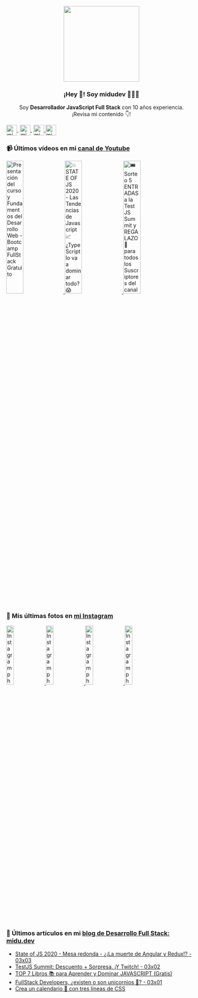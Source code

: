 <p align="center" width="300">
   <img align="center" width="200" src="https://user-images.githubusercontent.com/1561955/106762302-fda9de00-6635-11eb-99be-3ef744e60c0e.png" />
   <h3 align="center">¡Hey 👋! Soy midudev 👨🏻‍💻</h3>
</p>

<p align="center">Soy <strong>Desarrollador JavaScript Full Stack</strong> con 10 años experiencia.<br />¡Revisa mi contenido 👇!</p>
   <a href="https://twitch.tv/midudev" target="blank" style='margin-right:4px'>
    <img align="center" src="https://cdn.jsdelivr.net/npm/simple-icons@3.0.1/icons/twitch.svg" alt="midudev" height="28px" width="28px" />
  </a>
   <a href="https://youtube.com/midudev" target="blank" style='margin-right:4px'>
    <img align="center" src="https://cdn.jsdelivr.net/npm/simple-icons@3.0.1/icons/youtube.svg" alt="midudev" height="28px" width="28px" />
  </a>
  <a href="https://instagram.com/midu.dev" target="blank">
    <img align="center" src="https://cdn.jsdelivr.net/npm/simple-icons@3.0.1/icons/instagram.svg" alt="midu.dev" height="28px" width="28px" />
  </a>
  <a href="https://twitter.com/midudev" target="blank">
    <img align="center" src="https://cdn.jsdelivr.net/npm/simple-icons@3.0.1/icons/twitter.svg" alt="midudev" height="28px" width="28px" />
  </a>
</p>

### 📹 Últimos vídeos en mi [canal de Youtube](https://youtube.com/midudev)

<a href='https://youtu.be/wTpuKOhGfJE' target='_blank'>
  <img width='30%' src='https://img.youtube.com/vi/wTpuKOhGfJE/mqdefault.jpg' alt='Presentación del curso y Fundamentos del Desarrollo Web - Bootcamp FullStack Gratuito' />
</a>
<a href='https://youtu.be/MX4h4IHCLBQ' target='_blank'>
  <img width='30%' src='https://img.youtube.com/vi/MX4h4IHCLBQ/mqdefault.jpg' alt='💥 STATE OF JS 2020 - Las Tendencias de Javascript 📈 ¿TypeScript lo va a dominar todo? 😱' />
</a>
<a href='https://youtu.be/kBtluCmXo2Y' target='_blank'>
  <img width='30%' src='https://img.youtube.com/vi/kBtluCmXo2Y/mqdefault.jpg' alt='🎟️ Sorteo 5 ENTRADAS a la Test JS Summit y REGALAZO 🎁 para todos los Suscriptores del canal' />
</a>

### 📸 Mis últimas fotos en [mi Instagram](https://instagram.com/midu.dev)

<a href='https://www.instagram.com/p/CKy8gztnEqm/' target='_blank'>
  <img width='20%' src='https://instagram.fbcn1-1.fna.fbcdn.net/v/t51.2885-15/sh0.08/e35/s640x640/145549449_327121661958752_6913576586709887891_n.jpg?_nc_ht=instagram.fbcn1-1.fna.fbcdn.net&_nc_cat=108&_nc_ohc=LCAnG_7pMc8AX-6IERM&tp=1&oh=eadac18cfe9a3d2c77969559ce8aa7d5&oe=60430495' alt='Instagram photo' />
</a>
<a href='https://www.instagram.com/p/CKwZeTOsJki/' target='_blank'>
  <img width='20%' src='https://instagram.fbcn1-1.fna.fbcdn.net/v/t51.2885-15/sh0.08/e35/s640x640/144899184_1050267825482500_6626359455401063372_n.jpg?_nc_ht=instagram.fbcn1-1.fna.fbcdn.net&_nc_cat=104&_nc_ohc=4IOXPhGiDsQAX93xSFL&tp=1&oh=8a4c89b656673592003ad85e1ca41270&oe=6042536F' alt='Instagram photo' />
</a>
<a href='https://www.instagram.com/p/CKtyVp0novl/' target='_blank'>
  <img width='20%' src='https://instagram.fbcn1-1.fna.fbcdn.net/v/t51.2885-15/sh0.08/e35/c11.0.1057.1057a/s640x640/144340586_118751766738406_5478501854833833618_n.jpg?_nc_ht=instagram.fbcn1-1.fna.fbcdn.net&_nc_cat=110&_nc_ohc=2wgNPdjYxisAX-beTRc&tp=1&oh=485c2565f0e3240779f2322ade1a78f0&oe=6043FDF3' alt='Instagram photo' />
</a>
<a href='https://www.instagram.com/p/CKrNjKmLi2J/' target='_blank'>
  <img width='20%' src='https://instagram.fbcn1-1.fna.fbcdn.net/v/t51.2885-15/sh0.08/e35/s640x640/143348056_3661300940654069_3583265517509231262_n.jpg?_nc_ht=instagram.fbcn1-1.fna.fbcdn.net&_nc_cat=105&_nc_ohc=n_912-7iWpkAX9rx5lS&tp=1&oh=cc54527f91a284017d4c5a998cdd8843&oe=60431D9C' alt='Instagram photo' />
</a>

### 📝 Últimos artículos en mi [blog de Desarrollo Full Stack: midu.dev](https://midu.dev)
- [State of JS 2020 - Mesa redonda - ¿¡La muerte de Angular y Redux!? - 03x03](https://midu.dev/podcast/03_03_state-of-js-2020-mesa-redonda-la-muerte-de-angular-y-redux/)
- [TestJS Summit: Descuento + Sorpresa. ¡Y Twitch! - 03x02](https://midu.dev/podcast/03_02_test-js-summit-descuento-sorpresa-y-twitch/)
- [TOP 7 Libros 📚 para Aprender y Dominar JAVASCRIPT (Gratis)](https://midu.dev/libros-gratis-javascript-para-aprender/)
- [FullStack Developers, ¿existen o son unicornios 🦄? - 03x01](https://midu.dev/podcast/03_01_full-stack-developers-existen-o-son-unicornios-unicorn/)
- [Crea un calendario 📆 con tres líneas de CSS](https://midu.dev/crea-un-calendario-con-tres-lineas-de-css/)